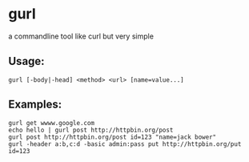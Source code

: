 # gurl
a commandline tool like curl but very simple

## Usage:
    gurl [-body|-head] <method> <url> [name=value...]

## Examples:
    gurl get wwww.google.com
    echo hello | gurl post http://httpbin.org/post
    gurl post http://httpbin.org/post id=123 "name=jack bower"
    gurl -header a:b,c:d -basic admin:pass put http://httpbin.org/put id=123